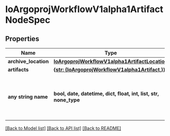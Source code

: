# IoArgoprojWorkflowV1alpha1ArtifactNodeSpec


## Properties
Name | Type | Description | Notes
------------ | ------------- | ------------- | -------------
**archive_location** | [**IoArgoprojWorkflowV1alpha1ArtifactLocation**](IoArgoprojWorkflowV1alpha1ArtifactLocation.md) |  | [optional] 
**artifacts** | [**{str: (IoArgoprojWorkflowV1alpha1Artifact,)}**](IoArgoprojWorkflowV1alpha1Artifact.md) |  | [optional] 
**any string name** | **bool, date, datetime, dict, float, int, list, str, none_type** | any string name can be used but the value must be the correct type | [optional]

[[Back to Model list]](../README.md#documentation-for-models) [[Back to API list]](../README.md#documentation-for-api-endpoints) [[Back to README]](../README.md)



